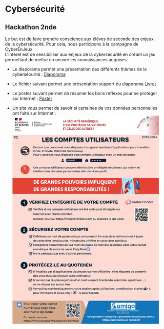 # Cybersécurité 

## Hackathon 2nde 

Le but est de faire prendre conscience aux élèves de seconde des enjeux de la cybersécurité. Pour cela, nous participons à la campagne de CyberEnJeux.  
L'intéret est de sensibiliser aux enjeux de la cybersécurité en créant un jeu permettant de mettre en oeuvre les connaissances acquises. 

- Le diaporama permet une présentation des différents thèmes de la cybersécurité : 
[Diaporama](./pdf/cyberenjeux_presentation_eleves.pptx)

- Le fichier suivant permet une présentation support du diaporama
[Livret](./pdf/cybersecurite.pdf)

- Le poster suivant permet de résumer les bons reflexes pour se protéger sur Internet :
  [Poster](./pdf/poster_cyber-reflexes2023.pdf)

- Un site vous permet de savoir si certaines de vos données personnelles ont fuité sur Internet :
  ![Fuite](./images/mail-filtre.jpg)

